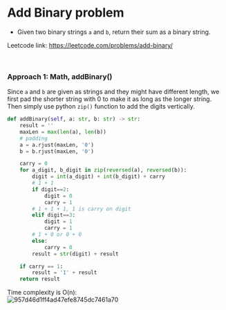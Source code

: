 # Add Binary problem
* Given two binary strings `a` and `b`, return their sum as a binary string.

Leetcode link: https://leetcode.com/problems/add-binary/

<br />

### Approach 1: Math, addBinary()
Since `a` and `b` are given as strings and they might have different length, we first pad the shorter string with 0 to make it as long as the longer string. Then simply use python `zip()` function to add the digits vertically.

```python
def addBinary(self, a: str, b: str) -> str:
    result = ''
    maxLen = max(len(a), len(b))
    # padding
    a = a.rjust(maxLen, '0')
    b = b.rjust(maxLen, '0')

    carry = 0
    for a_digit, b_digit in zip(reversed(a), reversed(b)):
        digit = int(a_digit) + int(b_digit) + carry
        # 1 + 1
        if digit==2:
            digit = 0
            carry = 1
        # 1 + 1 + 1, 1 is carry on digit
        elif digit==3:
            digit = 1
            carry = 1
        # 1 + 0 or 0 + 0
        else:
            carry = 0
        result = str(digit) + result

    if carry == 1:
        result = '1' + result
    return result
```

Time complexity is O(n):\
![957d46d1ff4ad47efe8745dc7461a70](https://user-images.githubusercontent.com/25105806/130334479-9e85c23a-1d9e-475d-a27e-293a97936d61.png)
